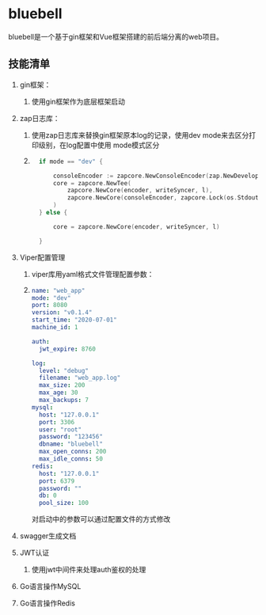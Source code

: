 # bluebell

bluebell是一个基于gin框架和Vue框架搭建的前后端分离的web项目。

## 技能清单

1. gin框架：

   1. 使用gin框架作为底层框架启动

2. zap日志库：

   1. 使用zap日志库来替换gin框架原本log的记录，使用dev mode来去区分打印级别，在log配置中使用 mode模式区分

   2. ```go
      	if mode == "dev" {
      
      		consoleEncoder := zapcore.NewConsoleEncoder(zap.NewDevelopmentEncoderConfig())
      		core = zapcore.NewTee(
      			zapcore.NewCore(encoder, writeSyncer, l),
      			zapcore.NewCore(consoleEncoder, zapcore.Lock(os.Stdout), zapcore.DebugLevel),
      		)
      	} else {
      
      		core = zapcore.NewCore(encoder, writeSyncer, l)
      
      	}
      ```

      

3. Viper配置管理

   1. viper库用yaml格式文件管理配置参数：

   2. ```yaml
      name: "web_app"
      mode: "dev"
      port: 8080
      version: "v0.1.4"
      start_time: "2020-07-01"
      machine_id: 1
      
      auth:
        jwt_expire: 8760
      
      log:
        level: "debug"
        filename: "web_app.log"
        max_size: 200
        max_age: 30
        max_backups: 7
      mysql:
        host: "127.0.0.1"
        port: 3306
        user: "root"
        password: "123456"
        dbname: "bluebell"
        max_open_conns: 200
        max_idle_conns: 50
      redis:
        host: "127.0.0.1"
        port: 6379
        password: ""
        db: 0
        pool_size: 100
      
      ```

      对启动中的参数可以通过配置文件的方式修改

4. swagger生成文档

5. JWT认证

   1. 使用jwt中间件来处理auth鉴权的处理

6. Go语言操作MySQL

7. Go语言操作Redis

